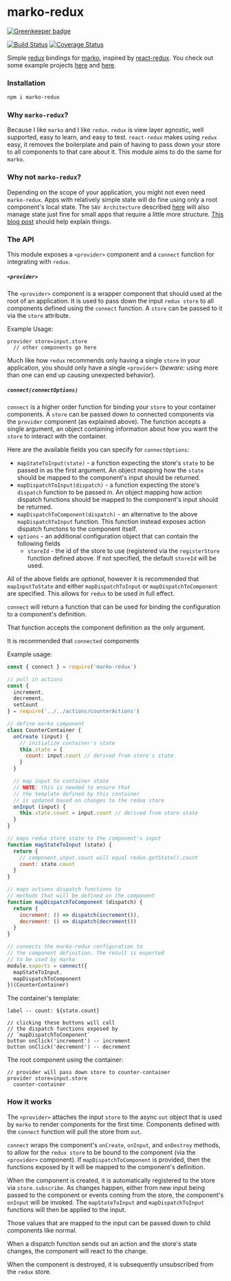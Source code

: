 # marko-redux

[![Greenkeeper badge](https://badges.greenkeeper.io/charlieduong94/marko-redux.svg)](https://greenkeeper.io/)

[![Build Status](https://travis-ci.org/charlieduong94/marko-redux.svg?branch=greenkeeper%2Finitial)](https://travis-ci.org/charlieduong94/marko-redux)
[![Coverage Status](https://coveralls.io/repos/github/charlieduong94/marko-redux/badge.svg?branch=travis)](https://coveralls.io/github/charlieduong94/marko-redux?branch=travis)

Simple [redux](https://redux.js.org/) bindings for [marko](https://github.com/markojs/marko),
inspired by [react-redux](https://github.com/reactjs/react-redux). You check out some example
projects [here](https://github.com/charlieduong94/marko-redux-example) and
[here](https://github.com/charlieduong94/marko-redux-lasso-serverside-render-example).

### Installation

```bash
npm i marko-redux
```

### Why `marko-redux`?

Because I like `marko` and I like `redux`. `redux` is view layer agnostic,
well supported, easy to learn, and easy to test. `react-redux` makes
using `redux` easy, it removes the boilerplate and pain of having to pass down your store
to all components to that care about it. This module aims to do the same for `marko`.

### Why not `marko-redux`?

Depending on the scope of your application, you might not even need `marko-redux`.
Apps with relatively simple state will do fine using only a root component's local state.
The `SAV Architecture` described
[here](https://github.com/marko-js-samples/todomvc-marko-lasso-express#the-sav-architecture)
will also manage state just fine for small apps that require a little more structure.
[This blog post](https://medium.com/@dan_abramov/you-might-not-need-redux-be46360cf367)
should help explain things.

### The API

This module exposes a `<provider>` component and a
`connect` function for integrating with `redux`.

##### `<provider>`

The `<provider>` component is a wrapper component that should used at
the root of an application. It is used to pass down the input `redux store`
to all components defined using the `connect` function.
A `store` can be passed to it via the `store` attribute.

Example Usage:
```marko
provider store=input.store
  // other components go here
```

Much like how `redux` recommends only having a single
`store` in your application, you should only have a single `<provider>`
(_beware:_ using more than one can end up causing unexpected behavior).

##### `connect(connectOptions)`

`connect` is a higher order function for binding your `store` to your container components.
A `store` can be passed down to connected components via the `provider` component
(as explained above).
The function accepts a single argument, an object containing
information about how you want the `store` to interact with the container.

Here are the available fields you can specify for `connectOptions`:
- `mapStateToInput(state)` - a function expecting the store's `state` to be passed in as the first argument.
An object mapping how the `state` should be mapped to the component's input should be returned.
- `mapDispatchToInput(dispatch)` - a function expecting the store's `dispatch` function to be passed in.
An object mapping how action dispatch functions should be mapped to the component's input should be returned.
- `mapDispatchToComponent(dispatch)` - an alternative to the above `mapDispatchToInput` function.
This function instead exposes action dispatch functons to the component itself.
- `options` - an additional configuration object that can contain the following fields
    - `storeId` - the id of the store to use (registered via the `registerStore` function defined above.
    If not specified, the default `storeId` will be used.

All of the above fields are _optional_, however it is recommended that `mapInputToState`
and either `mapDispatchToInput` or `mapDispatchToComponent` are specified. This allows
for `redux` to be used in full effect.

`connect` will return a function that can be used for binding the configuration
to a component's definition.

That function accepts the component definition as the only argument.

It is recommended that `connected` components

Example usage:
```js
const { connect } = require('marko-redux')

// pull in actions
const {
  increment,
  decrement,
  setCount
} = require('../../actions/counterActions')

// define marko component
class CounterContainer {
  onCreate (input) {
    // initialize container's state
    this.state = {
      count: input.count // derived from store's state
    }
  }

  // map input to container state
  // NOTE: this is needed to ensure that
  // the template defined by this container
  // is updated based on changes to the redux store
  onInput (input) {
    this.state.count = input.count // derived from store state
  }
}

// maps redux store state to the component's input
function mapStateToInput (state) {
  return {
    // component.input.count will equal redux.getState().count
    count: state.count
  }
}

// maps actions dispatch functions to
// methods that will be defined on the component
function mapDispatchToComponent (dispatch) {
  return {
    increment: () => dispatch(increment()),
    decrement: () => dispatch(decrement())
  }
}

// connects the marko-redux configuration to
// the component definition. The result is exported
// to be used by marko
module.exports = connect({
  mapStateToInput,
  mapDispatchToComponent
})(CounterContainer)
```

The container's template:
```marko
label -- count: ${state.count}

// clicking these buttons will call
// the dispatch functions exposed by
// `mapDispatchToComponent`
button onClick('increment') -- increment
button onClick('decrement') -- decrement
```

The root component using the container:

```marko
// provider will pass down store to counter-container
provider store=input.store
  counter-container
```

### How it works

The `<provider>` attaches the input `store` to the async `out` object that is used
by `marko` to render components for the first time. Components defined with
the `connect` function will pull the store from `out`.

`connect` wraps the component's `onCreate`, `onInput`, and `onDestroy` methods,
to allow for the `redux store` to be bound to the component (via the `<provider>` component).
If `mapDispatchToComponent` is provided, then the functions exposed by it will be
mapped to the component's definition.

When the component is created, it is automatically registered to the store via
`store.subscribe`. As changes happen, either from new input being passed to the component
or events coming from the store, the component's `onInput` will be invoked.
The `mapStateToInput` and `mapDispatchToInput` functions will then be applied to the input.

Those values that are mapped to the input can be passed down to child components like normal.

When a dispatch function sends out an action and the store's state changes, the component will
react to the change.

When the component is destroyed, it is subsequently unsubscribed from the `redux` store.

